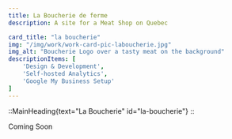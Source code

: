 ```yaml
---
title: La Boucherie de ferme
description: A site for a Meat Shop on Quebec

card_title: "la boucherie"
img: "/img/work/work-card-pic-laboucherie.jpg"
img_alt: "Boucherie Logo over a tasty meat on the background"
descriptionItems: [
    'Design & Development',
    'Self-hosted Analytics',
    'Google My Business Setup'
]
---
```


::MainHeading{text="La Boucherie" id="la-boucherie"}
::

Coming Soon

<!-- http://boucheriedelafermeetpartenaires.com -->
